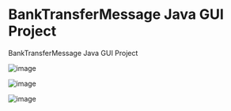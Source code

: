# BankTransferMessage Java GUI Project
 BankTransferMessage Java GUI Project

![image](https://user-images.githubusercontent.com/61316762/180632999-9b64ef0e-ec66-4c7f-a8ca-48c962ca32c0.png)

![image](https://user-images.githubusercontent.com/61316762/180633011-0b6b1ebb-ea28-4e60-9800-6418933fd2da.png)

![image](https://user-images.githubusercontent.com/61316762/180633015-36205124-9642-4d18-9a84-bd4e42ecc8db.png)


